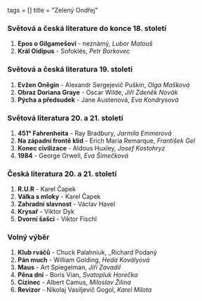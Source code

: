 tags = []
title = "Zelený Ondřej"

### Světová a česká literature do konce 18. století
1. __Epos o Gilgamešovi__ - neznámý, _Lubor Matouš_
0. __Král Oidipus__ - Sofoklés, _Petr Borkovec_

### Světová a česká literatura 19. století
1. __Evžen Oněgin__ - Alexandr Sergejevič Puškin, _Olga Mašková_
0. __Obraz Doriana Graye__ - Oscar Wilde, _Jiří Zdeněk Novák_
0. __Pýcha a předsudek__ - Jane Austenová, _Eva Kondrysová_

### Světová literatura 20. a 21. století
1. __451° Fahrenheita__ - Ray Bradbury, _Jarmila Emmerová_
0. __Na západní frontě klid__ - Erich Maria Remarque, _František Gel_
0. __Konec civilizace__ - Aldous Huxley, _Josef Kostohryz_
0. __1984__ - George Orwell, _Eva Šimečková_

### Česká literatura 20. a 21. století
1. __R.U.R__ - Karel Čapek
0. __Válka s mloky__ - Karel Čapek
0. __Zahradní slavnost__ - Václav Havel
0. __Krysař__ - Viktor Dyk
0. __Dvorní šašci__ - Viktor Fischl

### Volný výběr
1. __Klub rváčů__ - Chuck Palahniuk, _Richard Podaný
0. __Pán much__ - William Golding, _Heda Kovályová_
0. __Maus__ - Art Spiegelman, _Jiří Zavadil_
0. __Pěna dní__ - Boris Vian, _Svatopluk Horečka_
0. __Cizinec__ - Albert Camus, _Miloslav Žilina_
0. __Revizor__ - Nikolaj Vasiljevič Gogol, _Karel Milota_
